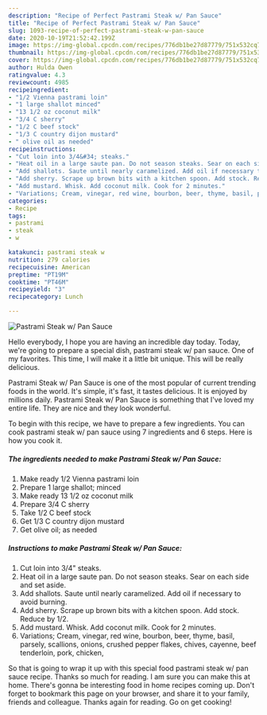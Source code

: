 ```yaml
---
description: "Recipe of Perfect Pastrami Steak w/ Pan Sauce"
title: "Recipe of Perfect Pastrami Steak w/ Pan Sauce"
slug: 1093-recipe-of-perfect-pastrami-steak-w-pan-sauce
date: 2020-10-19T21:52:42.199Z
image: https://img-global.cpcdn.com/recipes/776db1be27d87779/751x532cq70/pastrami-steak-w-pan-sauce-recipe-main-photo.jpg
thumbnail: https://img-global.cpcdn.com/recipes/776db1be27d87779/751x532cq70/pastrami-steak-w-pan-sauce-recipe-main-photo.jpg
cover: https://img-global.cpcdn.com/recipes/776db1be27d87779/751x532cq70/pastrami-steak-w-pan-sauce-recipe-main-photo.jpg
author: Hulda Owen
ratingvalue: 4.3
reviewcount: 4985
recipeingredient:
- "1/2 Vienna pastrami loin"
- "1 large shallot minced"
- "13 1/2 oz coconut milk"
- "3/4 C sherry"
- "1/2 C beef stock"
- "1/3 C country dijon mustard"
- " olive oil as needed"
recipeinstructions:
- "Cut loin into 3/4&#34; steaks."
- "Heat oil in a large saute pan. Do not season steaks. Sear on each side and set aside."
- "Add shallots. Saute until nearly caramelized. Add oil if necessary to avoid burning."
- "Add sherry. Scrape up brown bits with a kitchen spoon. Add stock. Reduce by 1/2."
- "Add mustard. Whisk. Add coconut milk. Cook for 2 minutes."
- "Variations; Cream, vinegar, red wine, bourbon, beer, thyme, basil, parsely, scallions, onions, crushed pepper flakes, chives, cayenne, beef tenderloin, pork, chicken,"
categories:
- Recipe
tags:
- pastrami
- steak
- w

katakunci: pastrami steak w 
nutrition: 279 calories
recipecuisine: American
preptime: "PT19M"
cooktime: "PT46M"
recipeyield: "3"
recipecategory: Lunch

---
```



![Pastrami Steak w/ Pan Sauce](https://img-global.cpcdn.com/recipes/776db1be27d87779/751x532cq70/pastrami-steak-w-pan-sauce-recipe-main-photo.jpg)

Hello everybody, I hope you are having an incredible day today. Today, we're going to prepare a special dish, pastrami steak w/ pan sauce. One of my favorites. This time, I will make it a little bit unique. This will be really delicious.

Pastrami Steak w/ Pan Sauce is one of the most popular of current trending foods in the world. It's simple, it's fast, it tastes delicious. It is enjoyed by millions daily. Pastrami Steak w/ Pan Sauce is something that I've loved my entire life. They are nice and they look wonderful.




To begin with this recipe, we have to prepare a few ingredients. You can cook pastrami steak w/ pan sauce using 7 ingredients and 6 steps. Here is how you cook it.

<!--inarticleads1-->

##### The ingredients needed to make Pastrami Steak w/ Pan Sauce:

1. Make ready 1/2 Vienna pastrami loin
1. Prepare 1 large shallot; minced
1. Make ready 13 1/2 oz coconut milk
1. Prepare 3/4 C sherry
1. Take 1/2 C beef stock
1. Get 1/3 C country dijon mustard
1. Get  olive oil; as needed




<!--inarticleads2-->

##### Instructions to make Pastrami Steak w/ Pan Sauce:

1. Cut loin into 3/4&#34; steaks.
1. Heat oil in a large saute pan. Do not season steaks. Sear on each side and set aside.
1. Add shallots. Saute until nearly caramelized. Add oil if necessary to avoid burning.
1. Add sherry. Scrape up brown bits with a kitchen spoon. Add stock. Reduce by 1/2.
1. Add mustard. Whisk. Add coconut milk. Cook for 2 minutes.
1. Variations; Cream, vinegar, red wine, bourbon, beer, thyme, basil, parsely, scallions, onions, crushed pepper flakes, chives, cayenne, beef tenderloin, pork, chicken,




So that is going to wrap it up with this special food pastrami steak w/ pan sauce recipe. Thanks so much for reading. I am sure you can make this at home. There's gonna be interesting food in home recipes coming up. Don't forget to bookmark this page on your browser, and share it to your family, friends and colleague. Thanks again for reading. Go on get cooking!

